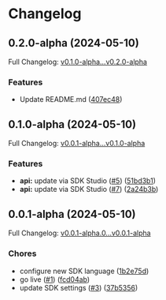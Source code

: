 # Changelog

## 0.2.0-alpha (2024-05-10)

Full Changelog: [v0.1.0-alpha...v0.2.0-alpha](https://github.com/kthcloud/python-sdk/compare/v0.1.0-alpha...v0.2.0-alpha)

### Features

* Update README.md ([407ec48](https://github.com/kthcloud/python-sdk/commit/407ec4851977795c4201018ed69f267c4a53dca5))

## 0.1.0-alpha (2024-05-10)

Full Changelog: [v0.0.1-alpha...v0.1.0-alpha](https://github.com/kthcloud/python-sdk/compare/v0.0.1-alpha...v0.1.0-alpha)

### Features

* **api:** update via SDK Studio ([#5](https://github.com/kthcloud/python-sdk/issues/5)) ([51bd3b1](https://github.com/kthcloud/python-sdk/commit/51bd3b18d306aa3e9ba249be7cc46bfcba152224))
* **api:** update via SDK Studio ([#7](https://github.com/kthcloud/python-sdk/issues/7)) ([2a24b3b](https://github.com/kthcloud/python-sdk/commit/2a24b3bf7d75558734aaffd0137307104b2ff131))

## 0.0.1-alpha (2024-05-10)

Full Changelog: [v0.0.1-alpha.0...v0.0.1-alpha](https://github.com/kthcloud/python-sdk/compare/v0.0.1-alpha.0...v0.0.1-alpha)

### Chores

* configure new SDK language ([1b2e75d](https://github.com/kthcloud/python-sdk/commit/1b2e75d4a86745ef906f97a221f5ee0b42e2f0a6))
* go live ([#1](https://github.com/kthcloud/python-sdk/issues/1)) ([fcd04ab](https://github.com/kthcloud/python-sdk/commit/fcd04abbf032f9c7ae57d49858dead4435e799d9))
* update SDK settings ([#3](https://github.com/kthcloud/python-sdk/issues/3)) ([37b5356](https://github.com/kthcloud/python-sdk/commit/37b53560a0af865bfd088c3736b3c2de242ae2e2))
